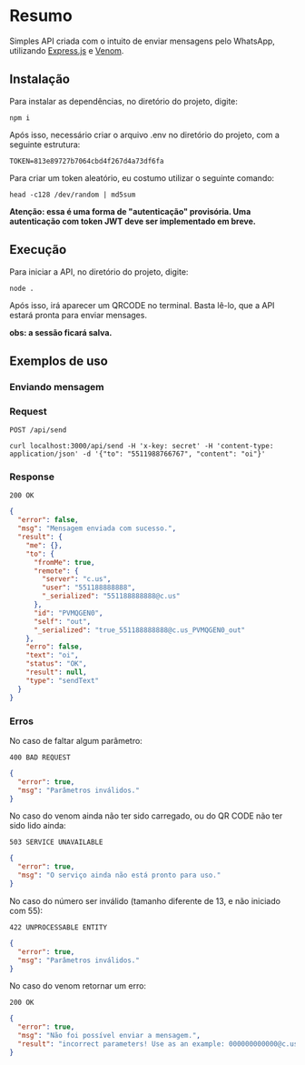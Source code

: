 # Resumo

Simples API criada com o intuito de enviar mensagens pelo WhatsApp, utilizando [Express.js](https://expressjs.com/pt-br/) e [Venom](https://github.com/orkestral/venom).

## Instalação

Para instalar as dependências, no diretório do projeto, digite:

    npm i

Após isso, necessário criar o arquivo .env no diretório do projeto, com a seguinte estrutura:

    TOKEN=813e89727b7064cbd4f267d4a73df6fa

Para criar um token aleatório, eu costumo utilizar o seguinte comando:

    head -c128 /dev/random | md5sum

**Atenção: essa é uma forma de "autenticação" provisória. Uma autenticação com token JWT deve ser implementado em breve.**

## Execução

Para iniciar a API, no diretório do projeto, digite:

    node .

Após isso, irá aparecer um QRCODE no terminal. Basta lê-lo, que a API estará pronta para enviar mensages.

**obs: a sessão ficará salva.**

## Exemplos de uso

### Enviando mensagem

### Request

`POST /api/send`

    curl localhost:3000/api/send -H 'x-key: secret' -H 'content-type: application/json' -d '{"to": "5511988766767", "content": "oi"}'

### Response

`200 OK`

```json
{
  "error": false,
  "msg": "Mensagem enviada com sucesso.",
  "result": {
    "me": {},
    "to": {
      "fromMe": true,
      "remote": {
        "server": "c.us",
        "user": "551188888888",
        "_serialized": "551188888888@c.us"
      },
      "id": "PVMQGEN0",
      "self": "out",
      "_serialized": "true_551188888888@c.us_PVMQGEN0_out"
    },
    "erro": false,
    "text": "oi",
    "status": "OK",
    "result": null,
    "type": "sendText"
  }
}
```

### Erros

No caso de faltar algum parâmetro:

`400 BAD REQUEST`

```json
{
  "error": true,
  "msg": "Parâmetros inválidos."
}
```

No caso do venom ainda não ter sido carregado, ou do QR CODE não ter sido lido ainda:

`503 SERVICE UNAVAILABLE`

```json
{
  "error": true,
  "msg": "O serviço ainda não está pronto para uso."
}
```

No caso do número ser inválido (tamanho diferente de 13, e não iniciado com 55):

`422 UNPROCESSABLE ENTITY`

```json
{
  "error": true,
  "msg": "Parâmetros inválidos."
}
```

No caso do venom retornar um erro:

`200 OK`

```json
{
  "error": true,
  "msg": "Não foi possível enviar a mensagem.",
  "result": "incorrect parameters! Use as an example: 000000000000@c.us",
}
```
